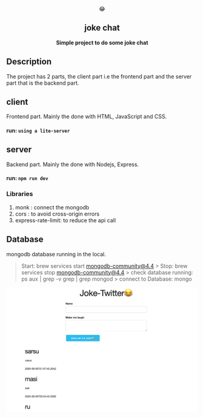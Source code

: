 <p align="center">😂</p>
<h2 align="center">joke chat</h2>
<p align="center">
<strong>Simple project to do some joke chat</strong>
<br>

## Description

The project has 2 parts, the client part i.e the frontend part and the server part that is the backend part.

## client

Frontend part. Mainly the done with HTML, JavaScript and CSS.
#### run: ```using a lite-server```

## server

Backend part. Mainly the done with Nodejs, Express.
#### run: ```npm run dev```
### Libraries
1. monk : connect the mongodb
2. cors : to avoid cross-origin errors
3. express-rate-limit: to reduce the api call

## Database
mongodb database running in the local.
  > Start: brew services start mongodb-community@4.4
	> Stop: brew services stop mongodb-community@4.4
	> check database running:  ps aux | grep -v grep | grep mongod
	> connect to Database:  mongo 

![example-site](mainpage.png)